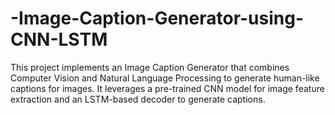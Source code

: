 # -Image-Caption-Generator-using-CNN-LSTM
This project implements an Image Caption Generator that combines Computer Vision and Natural Language Processing to generate human-like captions for images. It leverages a pre-trained CNN model for image feature extraction and an LSTM-based decoder to generate captions.
